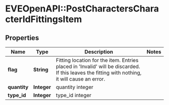 # EVEOpenAPI::PostCharactersCharacterIdFittingsItem

## Properties
Name | Type | Description | Notes
------------ | ------------- | ------------- | -------------
**flag** | **String** | Fitting location for the item. Entries placed in &#39;Invalid&#39; will be discarded. If this leaves the fitting with nothing, it will cause an error. | 
**quantity** | **Integer** | quantity integer | 
**type_id** | **Integer** | type_id integer | 


